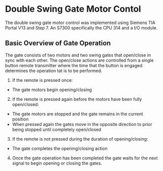 # Double Swing Gate Motor Contol

The double swing gate motor control was implemented using Siemens TIA Portal V13 and Step 7.
An S7300 specifically the CPU 314 and a I/O module.

## Basic Overview of Gate Operation

The gate consists of two motors and two swing gates that open/close in sync with each other. The open/close actions are controlled from a single button remote transmitter where the time that the button is engaged determines the operation tat is to be performed.
1. If the remote is pressed once:
- The gate motors begin opening/closing
2. If the remote is pressed again before the motors have been fully open/closed:
- The gate motors are stopped and the gate remains in the current position
- When pressed again the gates move in the opposite direction to prior being stopped until completely open/closed
3. If the remote is not pressed during the duration of opening/closing:
- The gate completes the opening/closing action
4. Once the gate operation has been completed the gate waits for the next signal to begin opening or closing the gates.


